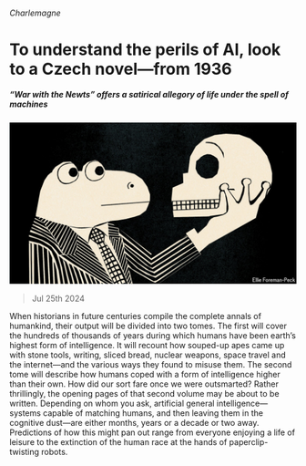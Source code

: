 ###### Charlemagne

# To understand the perils of AI, look to a Czech novel—from 1936 

##### “War with the Newts” offers a satirical allegory of life under the spell of machines 

![image](images/20240727_EUD000.jpg) 

> Jul 25th 2024 

When historians in future centuries compile the complete annals of humankind, their output will be divided into two tomes. The first will cover the hundreds of thousands of years during which humans have been earth’s highest form of intelligence. It will recount how souped-up apes came up with stone tools, writing, sliced bread, nuclear weapons, space travel and the internet—and the various ways they found to misuse them. The second tome will describe how humans coped with a form of intelligence higher than their own. How did our sort fare once we were outsmarted? Rather thrillingly, the opening pages of that second volume may be about to be written. Depending on whom you ask, artificial general intelligence—systems capable of matching humans, and then leaving them in the cognitive dust—are either months, years or a decade or two away. Predictions of how this might pan out range from everyone enjoying a life of leisure to the extinction of the human race at the hands of paperclip-twisting robots. 

